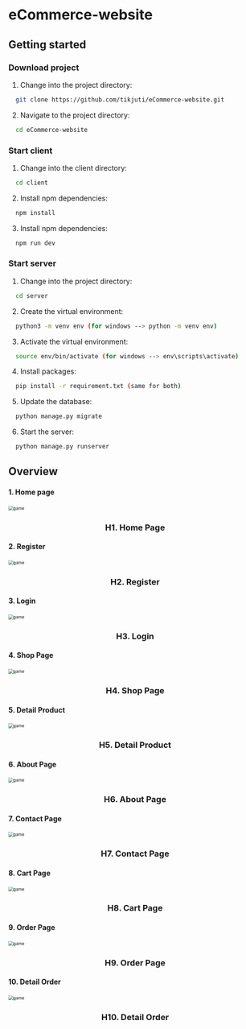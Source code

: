 # eCommerce-website
## Getting started
### Download project
1. Change into the project directory: 
 ```bash
   git clone https://github.com/tikjuti/eCommerce-website.git
   ```
2. Navigate to the project directory: 
 ```bash
   cd eCommerce-website
   ```
### Start client

1. Change into the client directory: 
 ```bash
   cd client
   ```
2. Install npm dependencies:
 ```bash
   npm install
   ```
3. Install npm dependencies:
 ```bash
   npm run dev
   ```
### Start server

1. Change into the project directory:
 ```bash
   cd server
   ```
2. Create the virtual environment:
 ```bash
   python3 -m venv env (for windows --> python -m venv env)
   ```
3. Activate the virtual environment:
 ```bash
   source env/bin/activate (for windows --> env\scripts\activate)
   ```
4. Install packages:
 ```bash
   pip install -r requirement.txt (same for both)
   ```
5. Update the database:
 ```bash
   python manage.py migrate
   ```
6. Start the server:
 ```bash
   python manage.py runserver
   ```
## Overview
#### 1. Home page

<img src="./client/public/home.png" style="zoom:60%" alt="game"/>
<h3 align="center">H1. Home Page</h3>

#### 2. Register

<img src="./client/public/register.png" style="zoom:60%" alt="game"/>
<h3 align="center">H2. Register</h3>

#### 3. Login

<img src="./client/public/login.png" style="zoom:60%" alt="game"/>
<h3 align="center">H3. Login</h3>

#### 4. Shop Page

<img src="./client/public/shop.png" style="zoom:60%" alt="game"/>
<h3 align="center">H4. Shop Page</h3>

#### 5. Detail Product

<img src="./client/public/detailproduct.png" style="zoom:60%" alt="game"/>
<h3 align="center">H5. Detail Product</h3>

#### 6. About Page

<img src="./client/public/about.png" style="zoom:60%" alt="game"/>
<h3 align="center">H6. About Page</h3>

#### 7. Contact Page

<img src="./client/public/contact.png" style="zoom:60%" alt="game"/>
<h3 align="center">H7. Contact Page</h3>

#### 8. Cart Page

<img src="./client/public/cart.png" style="zoom:60%" alt="game"/>
<h3 align="center">H8. Cart Page</h3>

#### 9. Order Page

<img src="./client/public/order.png" style="zoom:60%" alt="game"/>
<h3 align="center">H9. Order Page</h3>

#### 10. Detail Order

<img src="./client/public/detailorder.png" style="zoom:60%" alt="game"/>
<h3 align="center">H10. Detail Order</h3>





